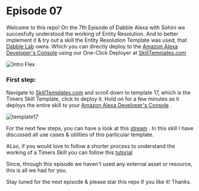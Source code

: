 # Episode 07

Welcome to this repo! On the 7th Episode of Dabble Alexa with Sohini we succesfully understood the working of Entity Resolution. And to better implement it & try out a skill the Entity Resolution Template was used, that [Dabble Lab](https://www.dabblelab.com/templates) owns. Which you can directly deploy to the [Amazon Alexa Developer's Console](https://developer.amazon.com/alexa/console/ask) using our One-Click Deployer at [SkillTemplates.com](https://www.skilltemplates.com)

![Intro Flex](https://github.com/dabblelab/dabble-alexa-with-sohini/blob/main/Season%201/E07-alexa-entity-resolution/EntityResolutionFlex.png)

### First step:

Navigate to [SkillTemplates.com](https://www.skilltemplates.com) and scroll down to template 17, which is the Timers Skill Template, click to deploy it. Hold on for a few minutes as it deploys the entire skill to your [Amazon Alexa Developer's Console](https://developer.amazon.com/alexa/console/ask) .

![template17](https://github.com/dabblelab/dabble-alexa-with-sohini/blob/main/Season%201/E07-alexa-entity-resolution/EntityResolution.png)

For the next few steps, you can have a look at this [stream](https://youtu.be/EJmFa9APuTg) . In this skill I have discussed all use cases & utilities of this particular template. 

ALso, if you would love to follow a shorter process to understand the working of a Timers Skill you can follow this [tutorial](https://youtu.be/ksNpsrPd7Ro)

Since, through this episode we haven't used any external asset or resource, this is all we had for you.

Stay tuned for the next episode & please star this repo if you like it! Thanks.
